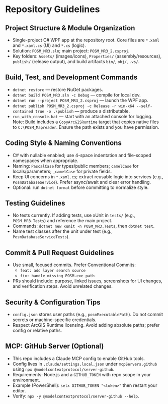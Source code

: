 # Repository Guidelines

## Project Structure & Module Organization
- Single-project C# WPF app at the repository root. Core files are `*.xaml` and `*.xaml.cs` (UI) and `*.cs` (logic).
- Solution: `POSM_MR3.sln`; main project: `POSM_MR3_2.csproj`.
- Key folders: `Assets/` (images/icons), `Properties/` (assembly/resources), `publish/` (release output), and build artifacts `bin/`, `obj/`, `.vs/`.

## Build, Test, and Development Commands
- `dotnet restore` — restore NuGet packages.
- `dotnet build POSM_MR3.sln -c Debug` — compile for local dev.
- `dotnet run --project POSM_MR3_2.csproj` — launch the WPF app.
- `dotnet publish POSM_MR3_2.csproj -c Release -r win-x64 --self-contained true -o .\publish` — produce a distributable.
- `run_with_console.bat` — start with an attached console for logging.
Note: Build includes a `CopyArcGISRuntime` target that copies native files to `C:\POSM_Mapreader`. Ensure the path exists and you have permission.

## Coding Style & Naming Conventions
- C# with nullable enabled; use 4-space indentation and file-scoped namespaces when appropriate.
- Naming: `PascalCase` for types/public members; `camelCase` for locals/parameters; `_camelCase` for private fields.
- Keep UI concerns in `*.xaml.cs`; extract reusable logic into services (e.g., `PosmDatabaseService`). Prefer async/await and clear error handling.
- Optional: run `dotnet format` before committing to normalize style.

## Testing Guidelines
- No tests currently. If adding tests, use xUnit in `tests/` (e.g., `POSM_MR3.Tests`) and reference the main project.
- Commands: `dotnet new xunit -n POSM_MR3.Tests`, then `dotnet test`.
- Name test classes after the unit under test (e.g., `PosmDatabaseServiceTests`).

## Commit & Pull Request Guidelines
- Use small, focused commits. Prefer Conventional Commits:
  - `feat: add layer search source`
  - `fix: handle missing POSM.exe path`
- PRs should include: purpose, linked issues, screenshots for UI changes, and verification steps. Avoid unrelated changes.

## Security & Configuration Tips
- `config.json` stores user paths (e.g., `posmExecutablePath`). Do not commit secrets or machine-specific credentials.
- Respect ArcGIS Runtime licensing. Avoid adding absolute paths; prefer config or relative paths.

## MCP: GitHub Server (Optional)
- This repo includes a Claude MCP config to enable GitHub tools.
- Config lives in `.claude/settings.local.json` under `mcpServers.github` using `npx @modelcontextprotocol/server-github`.
- Requirements: Node.js and a `GITHUB_TOKEN` with repo scope in your environment.
- Example (PowerShell): `setx GITHUB_TOKEN "<token>"` then restart your editor.
- Verify: `npx -y @modelcontextprotocol/server-github --help`.
